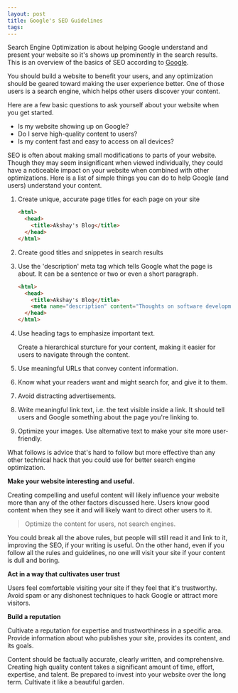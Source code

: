 ```yaml
---
layout: post
title: Google's SEO Guidelines
tags: 
---
```


Search Engine Optimization is about helping Google understand and present your website so it's shows up prominently in the search results. This is an overview of the basics of SEO according to [Google](https://developers.google.com/search/docs/beginner/seo-starter-guide). 

You should build a website to benefit your users, and any optimization should be geared toward making the user experience better. One of those users is a search engine, which helps other users discover your content. 

Here are a few basic questions to ask yourself about your website when you get started.

- Is my website showing up on Google?
- Do I serve high-quality content to users?
- Is my content fast and easy to access on all devices?

SEO is often about making small modifications to parts of your website. Though they may seem insignificant when viewed individually, they could have a noticeable impact on your website when combined with other optimizations. Here is a list of simple things you can do to help Google (and users) understand your content.

1. Create unique, accurate page titles for each page on your site

   ```html
   <html>
     <head>
       <title>Akshay's Blog</title>
     </head>
   </html>
   ```

2. Create good titles and snippetes in search results

3. Use the 'description' meta tag which tells Google what the page is about. It can be a sentence or two or even a short paragraph. 

   ```html
   <html>
     <head>
       <title>Akshay's Blog</title>
       <meta name="description" content="Thoughts on software development and programming">
     </head>
   </html>
   ```

4. Use heading tags to emphasize important text. 

   Create a hierarchical sturcture for your content, making it easier for users to navigate through the content.

5. Use meaningful URLs that convey content information. 

6. Know what your readers want and might search for, and give it to them.

7. Avoid distracting advertisements.

8. Write meaningful link text, i.e. the text visible inside a link. It should tell users and Google something about the page you're linking to. 

9. Optimize your images. Use alternative text to make your site more user-friendly. 

What follows is advice that's hard to follow but more effective than any other technical hack that you could use for better search engine optimization. 

**Make your website interesting and useful.** 

Creating compelling and useful content will likely influence your website more than any of the other factors discussed here. Users know good content when they see it and will likely want to direct other users to it. 

> Optimize the content for users, not search engines. 

You could break all the above rules, but people will still read it and link to it, improving the SEO, if your writing is useful. On the other hand, even if you follow all the rules and guidelines, no one will visit your site if your content is dull and boring. 

**Act in a way that cultivates user trust**

Users feel comfortable visiting your site if they feel that it's trustworthy. Avoid spam or any dishonest techniques to hack Google or attract more visitors. 

**Build a reputation**

Cultivate a reputation for expertise and trustworthiness in a specific area. Provide information about who publishes your site, provides its content, and its goals. 

Content should be factually accurate, clearly written, and comprehensive. Creating high quality content takes a significant amount of time, effort, expertise, and talent. Be prepared to invest into your website over the long term. Cultivate it like a beautiful garden. 